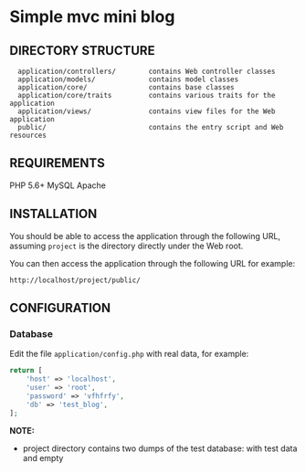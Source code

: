 Simple mvc mini blog
============================


DIRECTORY STRUCTURE
-------------------

      application/controllers/        contains Web controller classes
      application/models/             contains model classes
      application/core/            	  contains base classes
      application/core/traits         contains various traits for the application
      application/views/              contains view files for the Web application
      public/                         contains the entry script and Web resources



REQUIREMENTS
------------

PHP 5.6+
MySQL
Apache


INSTALLATION
------------

You should be able to access the application through the following URL, assuming `project` is the directory
directly under the Web root.

You can then access the application through the following URL for example:

~~~
http://localhost/project/public/
~~~

CONFIGURATION
-------------

### Database

Edit the file `application/config.php` with real data, for example:

```php
return [
    'host' => 'localhost',
    'user' => 'root',
    'password' => 'vfhfrfy',
    'db' => 'test_blog',
];
```

**NOTE:**
- project directory сontains two dumps of the test database: with test data and empty